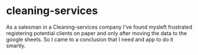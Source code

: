 # cleaning-services

As a salesman in a Cleaning-services company I've found mysleft frustrated registering potential clients on paper and only after moving the data to the google sheets. So I came to a conclusion that I need and app to do it smartly.
